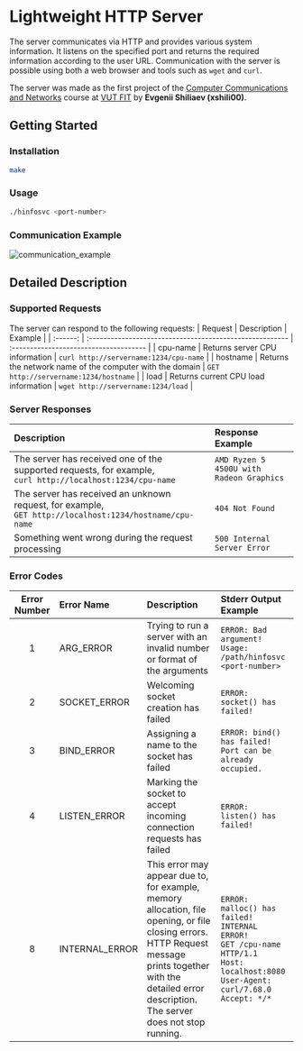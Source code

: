# Lightweight HTTP Server

The server communicates via HTTP and provides various system information. It listens on the specified port and returns the required information according to the user URL. Communication with the server is possible using both a web browser and tools such as `wget` and `curl`.

The server was made as the first project of the [Computer Communications and Networks](https://www.fit.vut.cz/study/course/244865/.en) course at [VUT FIT](https://www.fit.vut.cz/.en) by **Evgenii Shiliaev (xshili00)**.

## Getting Started

### Installation

```bash
make
```

### Usage

```bash
./hinfosvc <port-number>
```

### Communication Example

![communication_example](https://i.ibb.co/Xycp0SD/usage-example.gif)

## Detailed Description

### Supported Requests

The server can respond to the following requests:
| Request  | Description                                              | Example                                |
| :------: | :------------------------------------------------------- | :------------------------------------- |
| cpu-name | Returns server CPU information                           | `curl http://servername:1234/cpu-name` |
| hostname | Returns the network name of the computer with the domain | `GET http://servername:1234/hostname`  |
|   load   | Returns current CPU load information                     | `wget http://servername:1234/load`     |

### Server Responses

| Description                                                                                                  | Response Example                         |
| :----------------------------------------------------------------------------------------------------------- | :--------------------------------------- |
| The server has received one of the supported requests, for example,<br>`curl http://localhost:1234/cpu-name` | `AMD Ryzen 5 4500U with Radeon Graphics` |
| The server has received an unknown request, for example,<br>`GET http://localhost:1234/hostname/cpu-name`    | `404 Not Found`                          |
| Something went wrong during the request processing                                                           | `500 Internal Server Error`              |

### Error Codes

| Error Number | Error Name     | Description                                                                                                                                                                                                           | Stderr Output Example                                                                                                                                  |
| :----------: | :------------- | :-------------------------------------------------------------------------------------------------------------------------------------------------------------------------------------------------------------------- | :----------------------------------------------------------------------------------------------------------------------------------------------------- |
|      1       | ARG_ERROR      | Trying to run a server with an invalid number or format of the arguments                                                                                                                                              | `ERROR: Bad argument!`<br>`Usage: /path/hinfosvc <port-number>`                                                                                        |
|      2       | SOCKET_ERROR   | Welcoming socket creation has failed                                                                                                                                                                                  | `ERROR: socket() has failed!`                                                                                                                          |
|      3       | BIND_ERROR     | Assigning a name to the socket has failed                                                                                                                                                                             | `ERROR: bind() has failed!`<br>`Port can be already occupied.`                                                                                         |
|      4       | LISTEN_ERROR   | Marking the socket to accept incoming connection requests has failed                                                                                                                                                  | `ERROR: listen() has failed!`                                                                                                                          |
|      8       | INTERNAL_ERROR | This error may appear due to, for example, memory allocation, file opening, or file closing errors.<br>HTTP Request message prints together with the detailed error description.<br>The server does not stop running. | `ERROR: malloc() has failed!`<br>`INTERNAL ERROR!`<br>`GET /cpu-name HTTP/1.1`<br>`Host: localhost:8080`<br>`User-Agent: curl/7.68.0`<br>`Accept: */*` |
